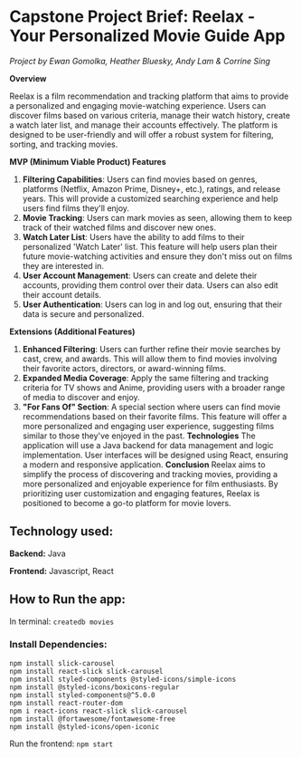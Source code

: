 # Capstone Project Brief: Reelax - Your Personalized Movie Guide App
_Project by Ewan Gomolka, Heather Bluesky, Andy Lam & Corrine Sing_

**Overview**

Reelax is a film recommendation and tracking platform that aims to provide a personalized and engaging movie-watching experience. Users can discover films based on various criteria, manage their watch history, create a watch later list, and manage their accounts effectively. The platform is designed to be user-friendly and will offer a robust system for filtering, sorting, and tracking movies.



**MVP (Minimum Viable Product) Features**

1. **Filtering Capabilities**: Users can find movies based on genres, platforms (Netflix, Amazon Prime, Disney+, etc.), ratings, and release years. This will provide a customized searching experience and help users find films they'll enjoy.
2. **Movie Tracking**: Users can mark movies as seen, allowing them to keep track of their watched films and discover new ones.
3. **Watch Later List**: Users have the ability to add films to their personalized 'Watch Later' list. This feature will help users plan their future movie-watching activities and ensure they don't miss out on films they are interested in.
4. **User Account Management**: Users can create and delete their accounts, providing them control over their data. Users can also edit their account details.
5. **User Authentication**: Users can log in and log out, ensuring that their data is secure and personalized.



**Extensions (Additional Features)**
1. **Enhanced Filtering**: Users can further refine their movie searches by cast, crew, and awards. This will allow them to find movies involving their favorite actors, directors, or award-winning films.
2. **Expanded Media Coverage**: Apply the same filtering and tracking criteria for TV shows and Anime, providing users with a broader range of media to discover and enjoy.
3. **"For Fans Of" Section**: A special section where users can find movie recommendations based on their favorite films. This feature will offer a more personalized and engaging user experience, suggesting films similar to those they've enjoyed in the past.
**Technologies**
The application will use a Java backend for data management and logic implementation. User interfaces will be designed using React, ensuring a modern and responsive application.
**Conclusion**
Reelax aims to simplify the process of discovering and tracking movies, providing a more personalized and enjoyable experience for film enthusiasts. By prioritizing user customization and engaging features, Reelax is positioned to become a go-to platform for movie lovers.


## Technology used:

**Backend:** Java

**Frontend:** Javascript, React

## How to Run the app:
In terminal: `createdb movies`

### Install Dependencies:
``````
npm install slick-carousel
npm install react-slick slick-carousel
npm install styled-components @styled-icons/simple-icons
npm install @styled-icons/boxicons-regular
npm install styled-components@^5.0.0
npm install react-router-dom
npm i react-icons react-slick slick-carousel
npm install @fortawesome/fontawesome-free
npm install @styled-icons/open-iconic
``````

Run the frontend: `npm start`
